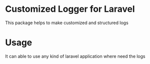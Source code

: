 
# Customized Logger for Laravel

This package helps to make customized and structured logs

# Usage
It can able to use any kind of laravel application where need the logs

